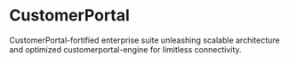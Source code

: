 # CustomerPortal
CustomerPortal-fortified enterprise suite unleashing scalable architecture and optimized customerportal-engine for limitless connectivity.
